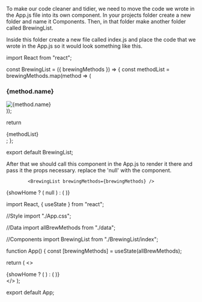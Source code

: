 To make our code cleaner and tidier, we need to move the code we wrote in the App.js file into its own component. 
In your projects folder create a new folder and name it Components. Then, in that folder make another folder called BrewingList.

Inside this folder create a new file called index.js and place the code that we wrote in the App.js so it would look something like this.


import React from "react";

const BrewingList = ({ brewingMethods }) => {
  const methodList = brewingMethods.map(method => (
    <div className="col-4">
      <h3>{method.name}</h3>
      <img src={method.imageUrl} alt={method.name} className="mx-auto" />
    </div>
  ));

  return <div className="row">{methodList}</div>;
};

export default BrewingList;


After that we should call this component in the App.js to render it there and pass it the props necessary.
replace the 'null' with the component.

            <BrewingList brewingMethods={brewingMethods} />


 {showHome ? (
            null
          ) : (
            <AboutPage />
          )}

          
import React, { useState } from "react";

//Style
import "./App.css";

//Data
import allBrewMethods from "./data";

//Components
import BrewingList from "./BrewingList/index";

function App() {
  const [brewingMethods] = useState(allBrewMethods);

  return (
    <>
      <div className="App my-5">
        <NavBar setShowHome={setShowHome} />
        <div className="container">
          {showHome ? (
            <BrewingList brewingMethods={brewingMethods} />
          ) : (
            <AboutPage />
          )}
        </div>
      </div>
    </>
  );

export default App;

